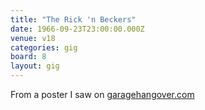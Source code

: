 ```yaml
---
title: "The Rick 'n Beckers"
date: 1966-09-23T23:00:00.000Z
venue: v18
categories: gig
board: 8
layout: gig
---
```

From a poster I saw on <a href="http://www.garagehangover.com">garagehangover.com</a>